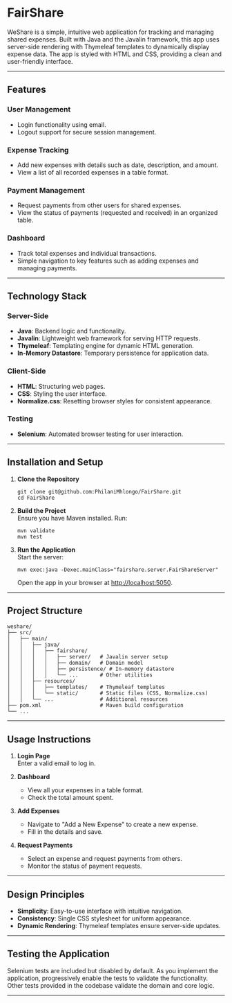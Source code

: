 
# FairShare

WeShare is a simple, intuitive web application for tracking and managing shared expenses. Built with Java and the Javalin framework, this app uses server-side rendering with Thymeleaf templates to dynamically display expense data. The app is styled with HTML and CSS, providing a clean and user-friendly interface.

---

## Features

### User Management
- Login functionality using email.
- Logout support for secure session management.

### Expense Tracking
- Add new expenses with details such as date, description, and amount.
- View a list of all recorded expenses in a table format.

### Payment Management
- Request payments from other users for shared expenses.
- View the status of payments (requested and received) in an organized table.

### Dashboard
- Track total expenses and individual transactions.
- Simple navigation to key features such as adding expenses and managing payments.

---

## Technology Stack

### Server-Side
- **Java**: Backend logic and functionality.
- **Javalin**: Lightweight web framework for serving HTTP requests.
- **Thymeleaf**: Templating engine for dynamic HTML generation.
- **In-Memory Datastore**: Temporary persistence for application data.

### Client-Side
- **HTML**: Structuring web pages.
- **CSS**: Styling the user interface.
- **Normalize.css**: Resetting browser styles for consistent appearance.

### Testing
- **Selenium**: Automated browser testing for user interaction.

---

## Installation and Setup

1. **Clone the Repository**  
   ```
   git clone git@github.com:PhilaniMhlongo/FairShare.git
   cd FairShare
   ```

2. **Build the Project**  
   Ensure you have Maven installed. Run:
   ```
   mvn validate
   mvn test
   ```

3. **Run the Application**  
   Start the server:
   ```
   mvn exec:java -Dexec.mainClass="fairshare.server.FairShareServer"
   ```
   Open the app in your browser at [http://localhost:5050](http://localhost:5050).

---

## Project Structure

```
weshare/
├── src/
│   ├── main/
│   │   ├── java/
│   │   │   ├── fairshare/
│   │   │   │   ├── server/   # Javalin server setup
│   │   │   │   ├── domain/   # Domain model 
│   │   │   │   ├── persistence/ # In-memory datastore
│   │   │   │   └── ...       # Other utilities
│   │   ├── resources/
│   │   │   ├── templates/    # Thymeleaf templates
│   │   │   └── static/       # Static files (CSS, Normalize.css)
│   │   └── ...               # Additional resources
├── pom.xml                   # Maven build configuration
└── ...
```

---

## Usage Instructions

1. **Login Page**  
   Enter a valid email to log in.

2. **Dashboard**  
   - View all your expenses in a table format.
   - Check the total amount spent.

3. **Add Expenses**  
   - Navigate to "Add a New Expense" to create a new expense.
   - Fill in the details and save.

4. **Request Payments**  
   - Select an expense and request payments from others.
   - Monitor the status of payment requests.

---

## Design Principles

- **Simplicity**: Easy-to-use interface with intuitive navigation.
- **Consistency**: Single CSS stylesheet for uniform appearance.
- **Dynamic Rendering**: Thymeleaf templates ensure server-side updates.

---

## Testing the Application

Selenium tests are included but disabled by default. As you implement the application, progressively enable the tests to validate the functionality. Other tests provided in the codebase validate the domain and core logic.

---


